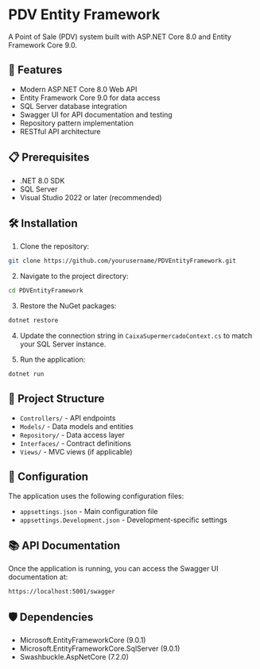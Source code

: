 # PDV Entity Framework

A Point of Sale (PDV) system built with ASP.NET Core 8.0 and Entity Framework Core 9.0.

## 🚀 Features

- Modern ASP.NET Core 8.0 Web API
- Entity Framework Core 9.0 for data access
- SQL Server database integration
- Swagger UI for API documentation and testing
- Repository pattern implementation
- RESTful API architecture

## 📋 Prerequisites

- .NET 8.0 SDK
- SQL Server
- Visual Studio 2022 or later (recommended)

## 🛠️ Installation

1. Clone the repository:
```bash
git clone https://github.com/yourusername/PDVEntityFramework.git
```

2. Navigate to the project directory:
```bash
cd PDVEntityFramework
```

3. Restore the NuGet packages:
```bash
dotnet restore
```

4. Update the connection string in `CaixaSupermercadoContext.cs` to match your SQL Server instance.

5. Run the application:
```bash
dotnet run
```

## 📁 Project Structure

- `Controllers/` - API endpoints
- `Models/` - Data models and entities
- `Repository/` - Data access layer
- `Interfaces/` - Contract definitions
- `Views/` - MVC views (if applicable)

## 🔧 Configuration

The application uses the following configuration files:
- `appsettings.json` - Main configuration file
- `appsettings.Development.json` - Development-specific settings

## 📚 API Documentation

Once the application is running, you can access the Swagger UI documentation at:
```
https://localhost:5001/swagger
```

## 🛡️ Dependencies

- Microsoft.EntityFrameworkCore (9.0.1)
- Microsoft.EntityFrameworkCore.SqlServer (9.0.1)
- Swashbuckle.AspNetCore (7.2.0)
